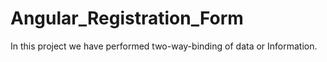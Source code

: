 # Angular_Registration_Form
In this project we have performed two-way-binding of data or Information.

